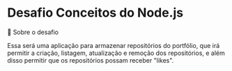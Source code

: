 # Desafio Conceitos do Node.js

 📃 Sobre o desafio
 
 Essa será uma aplicação para armazenar repositórios do portfólio, que irá permitir a criação, listagem, atualização e remoção dos repositórios, e além disso permitir que os repositórios possam receber "likes".

